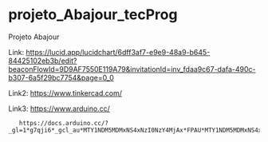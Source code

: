 # projeto_Abajour_tecProg

Projeto Abajour

Link: https://lucid.app/lucidchart/6dff3af7-e9e9-48a9-b645-84425102eb3b/edit?beaconFlowId=9D9AF7550E119A79&invitationId=inv_fdaa9c67-dafa-490c-b307-6a5f29bc7754&page=0_0

Link2: https://www.tinkercad.com/

Link3: https://www.arduino.cc/

       https://docs.arduino.cc/?_gl=1*g7qji6*_gcl_au*MTY1NDM5MDMxNS4xNzI0NzY4MjAx*FPAU*MTY1NDM5MDMxNS4xNzI0NzY4MjAx*_ga*OTExMTk3MDAwLjE3MjQ3NjU3ODI.*_ga_NEXN8H46L5*MTcyNDc2ODIwMC4yLjEuMTcyNDc2ODI0MC4wLjAuMTQ3MjIxMzg4NA..*_fplc*TnRJdmd5WERtMkRsZkF1NEg4WlhDZXZBelNTaEQ5c2lOaXNuWkJZQlpnemdaUVoxRjV0OWpxNjBNeFlQaVdJT1VYSktVZjdzaERNUk9yT0FyUDA0cjc2cHRyRENvdG9reTVYYzU0UEpiTWNPNW5tUzZ0SDdqSndDOE5tYWFRJTNEJTNE
